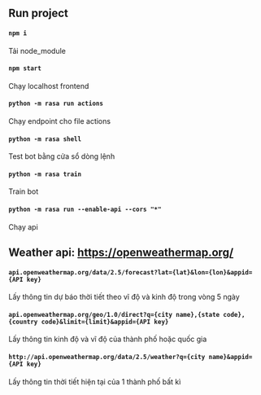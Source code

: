 ## Run project
#### `npm i`
Tải node_module
#### `npm start`
Chạy localhost frontend

#### `python -m rasa run actions`
Chạy endpoint cho file actions
#### `python -m rasa shell`
Test bot bằng cửa sổ dòng lệnh
#### `python -m rasa train`
Train bot
#### `python -m rasa run --enable-api --cors "*"`
Chạy api 

## Weather api: https://openweathermap.org/
#### `api.openweathermap.org/data/2.5/forecast?lat={lat}&lon={lon}&appid={API key}`
Lấy thông tin dự báo thời tiết theo vĩ độ và kinh độ trong vòng 5 ngày
#### `api.openweathermap.org/geo/1.0/direct?q={city name},{state code},{country code}&limit={limit}&appid={API key}`
Lấy thông tin kinh độ và vĩ độ của thành phố hoặc quốc gia
#### `http://api.openweathermap.org/data/2.5/weather?q={city name}&appid={API key}`
Lấy thông tin thời tiết hiện tại của 1 thành phố bất kì

